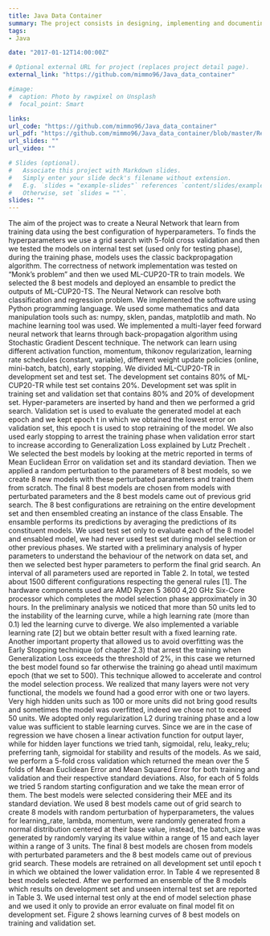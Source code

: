 ```yaml
---
title: Java Data Container
summary: The project consists in designing, implementing and documenting the SecureDataContainer collection constituted as a species Data storage for data specification and sharing (represented in the simulation from type E objects).
tags:
- Java

date: "2017-01-12T14:00:00Z"

# Optional external URL for project (replaces project detail page).
external_link: "https://github.com/mimmo96/Java_data_container"

#image:
#  caption: Photo by rawpixel on Unsplash
#  focal_point: Smart

links:
url_code: "https://github.com/mimmo96/Java_data_container"
url_pdf: "https://github.com/mimmo96/Java_data_container/blob/master/Relazione%20Progetto.pdf"
url_slides: ""
url_video: ""

# Slides (optional).
#   Associate this project with Markdown slides.
#   Simply enter your slide deck's filename without extension.
#   E.g. `slides = "example-slides"` references `content/slides/example-slides.md`.
#   Otherwise, set `slides = ""`.
slides: ""
---
```


The aim of the project was to create a Neural Network that learn from training data using the
best configuration of hyperparameters. To finds the hyperparameters we use a grid search with
5-fold cross validation and then we tested the models on internal test set (used only for testing
phase), during the training phase, models uses the classic backpropagation algorithm. The
correctness of network implementation was tested on “Monk’s problem” and then we used
ML-CUP20-TR to train models. We selected the 8 best models and deployed an ensamble to
predict the outputs of ML-CUP20-TS. The Neural Network can resolve both classification and
regression problem. 
We implemented the software using Python programming language. We used some
mathematics and data manipulation tools such as: numpy, sklen, pandas, matplotlib and math.
No machine learning tool was used. We implemented a multi-layer feed forward neural
network that learns through back-propagation algorithm using Stochastic Gradient Descent
technique. The network can learn using different activation function, momentum, thikonov
regularization, learning rate schedules (constant, variable), different weight update policies
(online, mini-batch, batch), early stopping. 
We divided ML-CUP20-TR in development set and test set. The development set contains
80% of ML-CUP20-TR while test set contains 20%. Development set was split in training set
and validation set that contains 80% and 20% of development set. Hyper-parameters are
inserted by hand and then we performed a grid search. Validation set is used to evaluate the
generated model at each epoch and we kept epoch t in which we obtained the lowest error on
validation set, this epoch t is used to stop retraining of the model. We also used early stopping
to arrest the training phase when validation error start to increase according to Generalization
Loss explained by Lutz Prechelt . We selected the best models by looking at the metric
reported in terms of Mean Euclidean Error on validation set and its standard deviation. Then
we applied a random perturbation to the parameters of 8 best models, so we create 8 new
models with these perturbated parameters and trained them from scratch. The final 8 best
models are chosen from models with perturbated parameters and the 8 best models came out
of previous grid search. The 8 best configurations are retraining on the entire development set
and then ensembled creating an instance of the class Ensable. The ensamble performs its
predictions by averaging the predictions of its constituent models. We used test set only to
evaluate each of the 8 model and ensabled model, we had never used test set during model
selection or other previous phases.
We started with a preliminary analysis of hyper parameters to understand the behaviour of the
network on data set, and then we selected best hyper parameters to perform the final grid
search. An interval of all parameters used are reported in Table 2. In total, we tested about
1500 different configurations respecting the general rules [1]. The hardware components used
are AMD Ryzen 5 3600 4,20 GHz Six-Core processor which completes the model selection
phase approximately in 30 hours. In the preliminary analysis we noticed that more than 50
units led to the instability of the learning curve, while a high learning rate (more than 0.1) led
the learning curve to diverge. We also implemented a variable learning rate [2] but we obtain
better result with a fixed learning rate. Another important property that allowed us to avoid
overfitting was the Early Stopping technique (of chapter 2.3) that arrest the training when
Generalization Loss exceeds the threshold of 2%, in this case we returned the best model
found so far otherwise the training go ahead until maximum epoch (that we set to 500). This
technique allowed to accelerate and control the model selection process. We realized that many
layers were not very functional, the models we found had a good error with one or two layers.
Very high hidden units such as 100 or more units did not bring good results and sometimes the
model was overfitted, indeed we chose not to exceed 50 units. We adopted only regularization
L2 during training phase and a low value was sufficient to stable learning curves. Since we are
in the case of regression we have chosen a linear activation function for output layer, while for
hidden layer functions we tried tanh, sigmoidal, relu, leaky_relu; preferring tanh, sigmoidal
for stability and results of the models. As we said, we perform a 5-fold cross validation which
returned the mean over the 5 folds of Mean Euclidean Error and Mean Squared Error for both
training and validation and their respective standard deviations. Also, for each of 5 folds we
tried 5 random starting configuration and we take the mean error of them. The best models
were selected considering their MEE and its standard deviation. We used 8 best models came
out of grid search to create 8 models with random perturbation of hyperparameters, the values
for learning_rate, lambda, momentum, were randomly generated from a normal distribution
centered at their base value, instead, the batch_size was generated by randomly varying its
value within a range of 15 and each layer within a range of 3 units. The final 8 best models are
chosen from models with perturbated parameters and the 8 best models came out of previous
grid search. These models are retrained on all development set until epoch t in which we
obtained the lower validation error. In Table 4 we represented 8 best models selected. After
we performed an ensemble of the 8 models which results on development set and unseen
internal test set are reported in Table 3. We used internal test only at the end of model selection
phase and we used it only to provide an error evaluate on final model fit on development set.
Figure 2 shows learning curves of 8 best models on training and validation set.